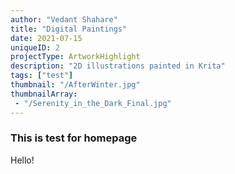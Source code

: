 ```yaml
---
author: "Vedant Shahare"
title: "Digital Paintings"
date: 2021-07-15
uniqueID: 2
projectType: ArtworkHighlight
description: "2D illustrations painted in Krita"
tags: ["test"]
thumbnail: "/AfterWinter.jpg"
thumbnailArray:
 - "/Serenity_in_the_Dark_Final.jpg"
---
```


### This is test for homepage

Hello!
